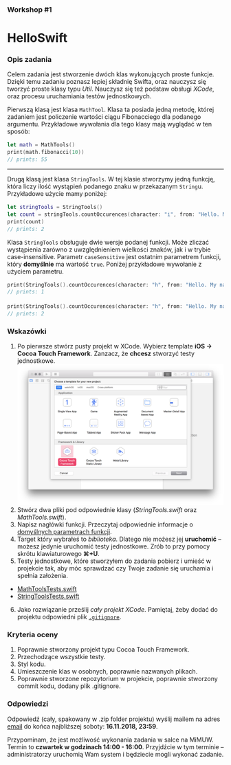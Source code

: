### Workshop #1

# HelloSwift

### Opis zadania

Celem zadania jest stworzenie dwóch klas wykonujących proste funkcje. Dzięki temu zadaniu poznasz lepiej składnię Swifta, oraz nauczysz się tworzyć proste klasy typu *Util*. Nauczysz się też podstaw obsługi *XCode*, oraz procesu uruchamiania testów jednostkowych.

Pierwszą klasą jest klasa `MathTool`. Klasa ta posiada jedną metodę, której zadaniem jest policzenie wartości ciągu Fibonacciego dla podanego argumentu. Przykładowe wywołania dla tego klasy mają wyglądać w ten sposób:

```swift
let math = MathTools()
print(math.fibonacci(10))
// prints: 55
```

---

Drugą klasą jest klasa `StringTools`. W tej klasie stworzymy jedną funkcję, która liczy ilość wystąpień podanego znaku w przekazanym `String`u. Przykładowe użycie mamy poniżej:

```swift
let stringTools = StringTools()
let count = stringTools.countOccurences(character: "i", from: "Hello. My name is Michał.")
print(count)
// prints: 2
```

Klasa `StringTools` obsługuje dwie wersje podanej funkcji. Może zliczać wystąpienia zarówno z uwzględnieniem wielkości znaków, jak i w trybie case-insensitive. Parametr `caseSensitive` jest ostatnim parametrem funkcji, który **domyślnie** ma wartość `true`. Poniżej przykładowe wywołanie z użyciem parametru.

```swift
print(StringTools().countOccurences(character: "h", from: "Hello. My name is Michał.", caseSensitive: true))
// prints: 1

print(StringTools().countOccurences(character: "h", from: "Hello. My name is Michał.", caseSensitive: false))
// prints: 2
```

### Wskazówki

1. Po pierwsze stwórz pusty projekt w XCode. Wybierz template **iOS -> Cocoa Touch Framework**. Zanzacz, że **chcesz** stworzyć testy jednostkowe.
![xcode](assets/xcode.png)
2. Stwórz dwa pliki pod odpowiednie klasy (*StringTools.swift* oraz *MathTools.swift*).
3. Napisz nagłówki funkcji. Przeczytaj odpowiednie informacje o [domyślnych parametrach funkcji](https://docs.swift.org/swift-book/LanguageGuide/Functions.html#ID169).
4. Target który wybrałeś to *biblioteka*. Dlatego nie możesz jej **uruchomić** – możesz jedynie uruchomić testy jednostkowe. Zrób to przy pomocy skrótu klawiaturowego **⌘+U**.
5. Testy jednostkowe, które stworzyłem do zadania pobierz i umieść w projekcie tak, aby móc sprawdzać czy Twoje zadanie się uruchamia i spełnia założenia.
  - [MathToolsTests.swift](assets/MathToolsTests.swift)
  - [StringToolsTests.swift](assets/StringToolsTests.swift)
6. Jako rozwiązanie prześlij *cały projekt XCode*. Pamiętaj, żeby dodać do projektu odpowiedni plik [`.gitignore`](https://www.gitignore.io/api/swift,xcode,macos).

### Kryteria oceny

1. Poprawnie stworzony projekt typu Cocoa Touch Framework.
2. Przechodzące wszystkie testy.
3. Styl kodu.
4. Umieszczenie klas w osobnych, poprawnie nazwanych plikach.
5. Poprawnie stworzone repozytorium w projekcie, poprawnie stworzony commit kodu, dodany plik .gitignore.

### Odpowiedzi

Odpowiedź (cały, spakowany w .zip folder projektu) wyślij mailem na adres [email](mailto:michal.dabrowski+assignment1@daftcode.pl) do końca najbliższej soboty: **16.11.2018, 23:59**.

Przypominam, że jest możliwość wykonania zadania w salce na MiMUW. Termin to **czwartek w godzinach 14:00 - 16:00**. Przyjdźcie w tym terminie – administratorzy uruchomią Wam system i będziecie mogli wykonać zadanie.
